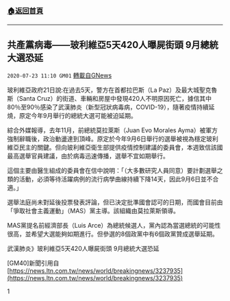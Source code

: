 ###  [:house:返回首頁](https://github.com/ourhimalayas/txt)
---

## 共產黨病毒——玻利維亞5天420人曝屍街頭 9月總統大選恐延
`2020-07-23 11:10 GM01` [轉載自GNews](https://gnews.org/zh-hant/273783/)

玻利維亞政府21日說:在過去5天，警方在首都拉巴斯（La Paz）及最大城聖克魯斯（Santa Cruz）的街道、車輛和房屋中發現420人不明原因死亡，據信其中80％至90％感染了武漢肺炎（新型冠狀病毒病，COVID-19），隨著疫情持續延燒，原定今年9月舉行的總統大選可能被迫延期。

綜合外媒報導，去年11月，前總統莫拉萊斯（Juan Evo Morales Ayma）被軍方強制辭職後，政治動盪達到頂峰。原定於今年9月6日舉行的選舉被視為穩定玻利維亞民主的關鍵。但向玻利維亞衛生部提供疫情控制建議的委員會，本週致信該國最高選舉官員建議，由於病毒迅速傳播，選舉不宜如期舉行。

這個主要由醫生組成的委員會在信中說明：「（大多數研究人員同意）要計劃選舉之類的活動，必須等待活躍病例的流行病學曲線持續下降14天，因此9月6日並不合適。」

選舉法庭尚未對延後投票發表評論，但已決定批準國會認可的日期，而國會目前由「爭取社會主義運動」（MAS）黨主導。該組織由莫拉萊斯領導。

MAS黨提名前經濟部長（Luis Arce）為總統候選人，黨內認為當選總統的可能性很高，並希望大選能夠如期進行。但參選的8個政黨中有6個政黨贊成選舉延期。

武漢肺炎》玻利維亞5天420人曝屍街頭 9月總統大選恐延

[GM40]新聞引用自[https://news.ltn.com.tw/news/world/breakingnews/3237935](https://news.ltn.com.tw/news/world/breakingnews/3237935)

1
